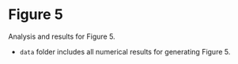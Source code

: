 # Figure 5

Analysis and results for Figure 5.

- `data` folder includes all numerical results for generating Figure 5.
